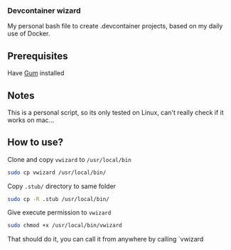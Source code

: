 ### Devcontainer wizard

My personal bash file to create .devcontainer projects, based on my daily use of Docker.

## Prerequisites
Have [Gum](https://github.com/charmbracelet/gum) installed

## Notes
This is a personal script, so its only tested on Linux, can't really check if it works on mac...

## How to use?
Clone and copy `vwizard` to `/usr/local/bin`

```sh
sudo cp vwizard /usr/local/bin/
```

Copy `.stub/` directory to same folder

```sh
sudo cp -R .stub /usr/local/bin/
```

Give execute permission to `vwizard` 

```sh
sudo chmod +x /usr/local/bin/vwizard
```

That should do it, you can call it from anywhere by calling `vwizard

